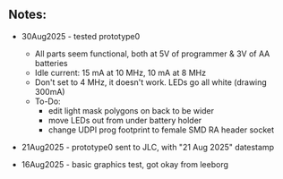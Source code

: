 
## Notes:

* 30Aug2025 - tested prototype0
  - All parts seem functional, both at 5V of programmer & 3V of AA batteries
  - Idle current: 15 mA at 10 MHz, 10 mA at 8 MHz
  - Don't set to 4 MHz, it doesn't work. LEDs go all white (drawing 300mA)
  - To-Do: 
    - edit light mask polygons on back to be wider
    - move LEDs out from under battery holder
    - change UDPI prog footprint to female SMD RA header socket
  
* 21Aug2025 - prototype0 sent to JLC, with "21 Aug 2025" datestamp

* 16Aug2025 - basic graphics test, got okay from leeborg
